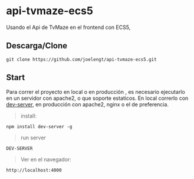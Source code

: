 # api-tvmaze-ecs5
Usando el Api de TvMaze en el frontend con ECS5,

## Descarga/Clone
```
git clone https://github.com/joelengt/api-tvmaze-ecs5.git
```

## Start
Para correr el proyecto en local o en producción , es necesario ejecutarlo en un servidor con apache2, o que soporte estaticos.
En local correrlo con [dev-server](https://www.npmjs.com/package/dev-server), en producción con apache2, nginx o el de preferencia.

>install:
```
npm install dev-server -g
```

>run server
```
DEV-SERVER
```

>Ver en el navegador:
```
http://localhost:4000
```
